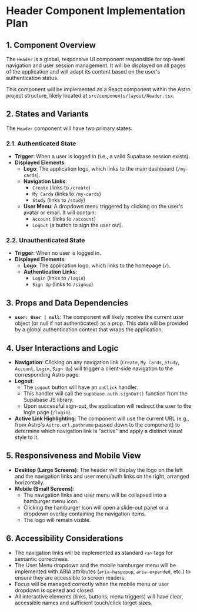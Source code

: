 # Header Component Implementation Plan

## 1. Component Overview

The `Header` is a global, responsive UI component responsible for top-level navigation and user session management. It will be displayed on all pages of the application and will adapt its content based on the user's authentication status.

This component will be implemented as a React component within the Astro project structure, likely located at `src/components/layout/Header.tsx`.

## 2. States and Variants

The `Header` component will have two primary states:

### 2.1. Authenticated State

- **Trigger**: When a user is logged in (i.e., a valid Supabase session exists).
- **Displayed Elements**:
  - **Logo**: The application logo, which links to the main dashboard (`/my-cards`).
  - **Navigation Links**:
    - `Create` (links to `/create`)
    - `My Cards` (links to `/my-cards`)
    - `Study` (links to `/study`)
  - **User Menu**: A dropdown menu triggered by clicking on the user's avatar or email. It will contain:
    - `Account` (links to `/account`)
    - `Logout` (a button to sign the user out).

### 2.2. Unauthenticated State

- **Trigger**: When no user is logged in.
- **Displayed Elements**:
  - **Logo**: The application logo, which links to the homepage (`/`).
  - **Authentication Links**:
    - `Login` (links to `/login`)
    - `Sign Up` (links to `/signup`)

## 3. Props and Data Dependencies

- **`user: User | null`**: The component will likely receive the current user object (or null if not authenticated) as a prop. This data will be provided by a global authentication context that wraps the application.

## 4. User Interactions and Logic

- **Navigation**: Clicking on any navigation link (`Create`, `My Cards`, `Study`, `Account`, `Login`, `Sign Up`) will trigger a client-side navigation to the corresponding Astro page.
- **Logout**:
  - The `Logout` button will have an `onClick` handler.
  - This handler will call the `supabase.auth.signOut()` function from the Supabase JS library.
  - Upon successful sign-out, the application will redirect the user to the login page (`/login`).
- **Active Link Highlighting**: The component will use the current URL (e.g., from Astro's `Astro.url.pathname` passed down to the component) to determine which navigation link is "active" and apply a distinct visual style to it.

## 5. Responsiveness and Mobile View

- **Desktop (Large Screens)**: The header will display the logo on the left and the navigation links and user menu/auth links on the right, arranged horizontally.
- **Mobile (Small Screens)**:
  - The navigation links and user menu will be collapsed into a hamburger menu icon.
  - Clicking the hamburger icon will open a slide-out panel or a dropdown overlay containing the navigation items.
  - The logo will remain visible.

## 6. Accessibility Considerations

- The navigation links will be implemented as standard `<a>` tags for semantic correctness.
- The User Menu dropdown and the mobile hamburger menu will be implemented with ARIA attributes (`aria-haspopup`, `aria-expanded`, etc.) to ensure they are accessible to screen readers.
- Focus will be managed correctly when the mobile menu or user dropdown is opened and closed.
- All interactive elements (links, buttons, menu triggers) will have clear, accessible names and sufficient touch/click target sizes.
